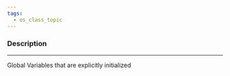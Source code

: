 ```yaml
---
tags:
  - os_class_topic
---
```

### Description
---
Global Variables that are explicitly initialized 